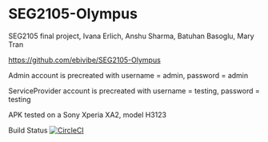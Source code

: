 # SEG2105-Olympus
SEG2105 final project, Ivana Erlich, Anshu Sharma, Batuhan Basoglu, Mary Tran

https://github.com/ebivibe/SEG2105-Olympus

Admin account is precreated with 
username = admin, 
password = admin


ServiceProvider account is precreated with 
username = testing, 
password = testing

APK tested on a Sony Xperia XA2, model H3123

Build Status 
[![CircleCI](https://circleci.com/gh/ebivibe/SEG2105-Olympus/tree/master.svg?style=svg&circle-token=01dbbc3800d7ee80871796675582a67ba7c83604)](https://circleci.com/gh/ebivibe/SEG2105-Olympus/tree/master)


